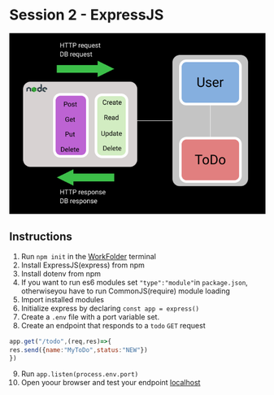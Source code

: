 # Session 2 - ExpressJS

![Restful API](./Slide.png)


## Instructions
1) Run `npm init` in the [WorkFolder](./) terminal
2) Install ExpressJS(express) from npm
3) Install dotenv from npm
4) If you want to run es6 modules set `"type":"module"`in `package.json`, otherwiseyou have to run CommonJS(require) module loading
5) Import installed modules
6) Initialize express by declaring `const app = express()`
7) Create a `.env` file with a port variable set. 
8) Create an endpoint that responds to a `todo` `GET` request
```js
app.get("/todo",(req,res)=>{
res.send({name:"MyToDo",status:"NEW"})
})
```
9) Run `app.listen(process.env.port)`
10) Open yoour browser and test your endpoint [localhost](http://localhost:8080/todo)